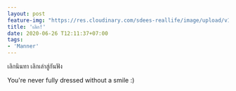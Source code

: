 ```yaml
---
layout: post
feature-img: "https://res.cloudinary.com/sdees-reallife/image/upload/v1555658919/sample_feature_img.png"
title: 'เลิก!'
date: 2020-06-26 T12:11:37+07:00
tags:
- 'Manner'
---
```

เลิกนินทา เลิกเล่าสู่กันฟัง

<i class="fa fa-child" style="color:plum"></i>

You're never fully dressed without a smile :)
